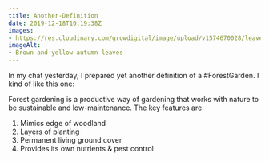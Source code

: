 ```yaml
---
title: Another-Definition
date: 2019-12-18T10:19:38Z
images:
- https://res.cloudinary.com/growdigital/image/upload/v1574670028/leaves-5075CD11.jpg
imageAlt:
- Brown and yellow autumn leaves
---
```


In my chat yesterday, I prepared yet another definition of a #ForestGarden. I kind of like this one:

Forest gardening is a productive way of gardening that works with nature to be sustainable and low-maintenance. The key features are:

1. Mimics edge of woodland
2. Layers of planting
3. Permanent living ground cover
4. Provides its own nutrients & pest control

